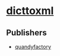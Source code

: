 # [dicttoxml](https://pypi.org/project/dicttoxml)



## Publishers
- [quandyfactory](https://pypi.org/user/quandyfactory)

